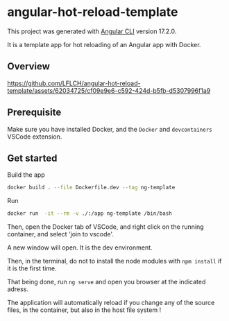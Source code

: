 # angular-hot-reload-template

This project was generated with [Angular CLI](https://github.com/angular/angular-cli) version 17.2.0.

It is a template app for hot reloading of an Angular app with Docker.

## Overview


https://github.com/LFLCH/angular-hot-reload-template/assets/62034725/cf09e9e6-c592-424d-b5fb-d5307996f1a9



## Prerequisite
Make sure you have installed Docker, and the ```Docker``` and ```devcontainers```  VSCode extension.

## Get started

Build the app
```bash
docker build . --file Dockerfile.dev --tag ng-template
```

Run
```bash
docker run  -it --rm -v ./:/app ng-template /bin/bash 
```
Then, open the Docker tab of VSCode, and right click on the running container, and select 'join to vscode'.

A new window will open. It is the dev environment. 

Then, in the terminal, do not to install the node modules with ```npm install``` if it is the first time.

That being done, run ```ng serve``` and open you browser at the indicated adress.

The application will automatically reload if you change any of the source files, in the container, but also in the host file system !
